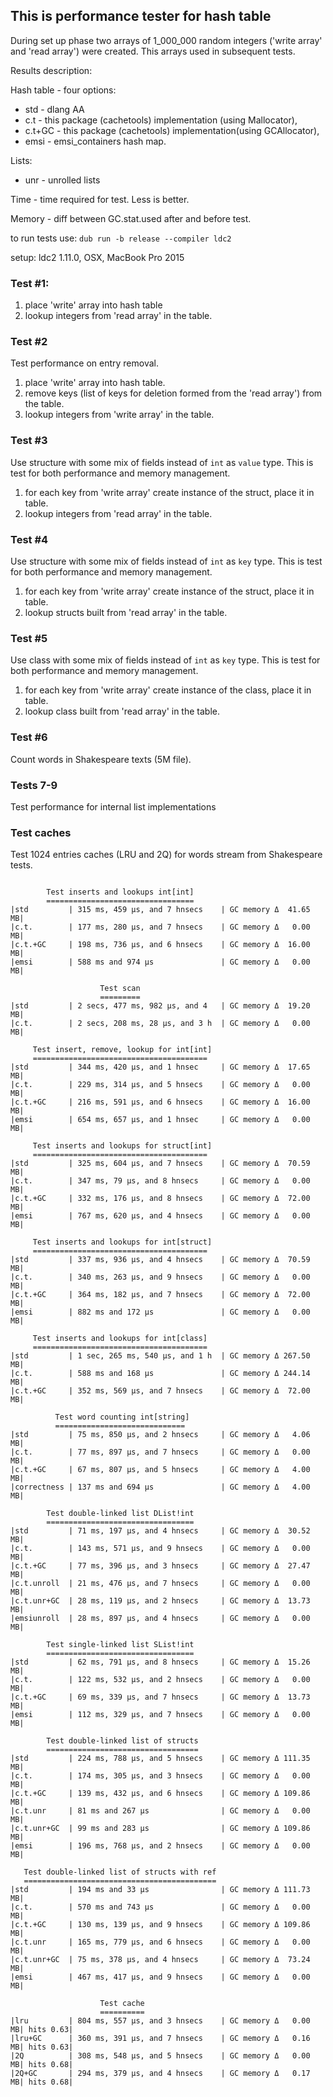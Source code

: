 ## This is performance tester for hash table ##

During set up phase two arrays of 1_000_000 random integers
('write array' and 'read array') were created. This arrays used in subsequent tests.

Results description:

Hash table - four options:
* std - dlang AA
* c.t - this package (cachetools) implementation (using Mallocator),
* c.t+GC - this package (cachetools) implementation(using GCAllocator),
* emsi - emsi_containers hash map.

Lists:
* unr - unrolled lists

Time - time required for test. Less is better.

Memory - diff between GC.stat.used after and before test.

to run tests use: `dub run -b release --compiler ldc2`

setup: ldc2 1.11.0, OSX, MacBook Pro 2015

### Test #1: ###

1. place 'write' array into hash table
1. lookup integers from 'read array' in the table.

### Test #2 ###

Test performance on entry removal.

1. place 'write' array into hash table.
1. remove keys (list of keys for deletion formed from the 'read array') from the table.
1. lookup integers from 'write array' in the table.


### Test #3 ###

Use structure with some mix of fields instead of `int` as `value` type.
This is test for both performance and memory management.

1. for each key from 'write array' create instance of the struct, place it in table.
1. lookup integers from 'read array' in the table.

### Test #4 ###

Use structure with some mix of fields instead of `int` as `key` type.
This is test for both performance and memory management.

1. for each key from 'write array' create instance of the struct, place it in table.
1. lookup structs built from 'read array' in the table.

### Test #5 ###

Use class with some mix of fields instead of `int` as `key` type.
This is test for both performance and memory management.

1. for each key from 'write array' create instance of the class, place it in table.
1. lookup class built from 'read array' in the table.

### Test #6 ###

Count words in Shakespeare texts (5M file).


### Tests 7-9 ###

Test performance for internal list implementations

### Test caches ###

Test 1024 entries caches (LRU and 2Q) for words stream from Shakespeare tests.


```

        Test inserts and lookups int[int]         
        =================================         
|std         | 315 ms, 459 μs, and 7 hnsecs    | GC memory Δ  41.65 MB|
|c.t.        | 177 ms, 280 μs, and 7 hnsecs    | GC memory Δ   0.00 MB|
|c.t.+GC     | 198 ms, 736 μs, and 6 hnsecs    | GC memory Δ  16.00 MB|
|emsi        | 588 ms and 974 μs               | GC memory Δ   0.00 MB|

                    Test scan                     
                    =========                     
|std         | 2 secs, 477 ms, 982 μs, and 4   | GC memory Δ  19.20 MB|
|c.t.        | 2 secs, 208 ms, 28 μs, and 3 h  | GC memory Δ   0.00 MB|

     Test insert, remove, lookup for int[int]     
     =======================================      
|std         | 344 ms, 420 μs, and 1 hnsec     | GC memory Δ  17.65 MB|
|c.t.        | 229 ms, 314 μs, and 5 hnsecs    | GC memory Δ   0.00 MB|
|c.t.+GC     | 216 ms, 591 μs, and 6 hnsecs    | GC memory Δ  16.00 MB|
|emsi        | 654 ms, 657 μs, and 1 hnsec     | GC memory Δ   0.00 MB|

     Test inserts and lookups for struct[int]     
     =======================================      
|std         | 325 ms, 604 μs, and 7 hnsecs    | GC memory Δ  70.59 MB|
|c.t.        | 347 ms, 79 μs, and 8 hnsecs     | GC memory Δ   0.00 MB|
|c.t.+GC     | 332 ms, 176 μs, and 8 hnsecs    | GC memory Δ  72.00 MB|
|emsi        | 767 ms, 620 μs, and 4 hnsecs    | GC memory Δ   0.00 MB|

     Test inserts and lookups for int[struct]     
     =======================================      
|std         | 337 ms, 936 μs, and 4 hnsecs    | GC memory Δ  70.59 MB|
|c.t.        | 340 ms, 263 μs, and 9 hnsecs    | GC memory Δ   0.00 MB|
|c.t.+GC     | 364 ms, 182 μs, and 7 hnsecs    | GC memory Δ  72.00 MB|
|emsi        | 882 ms and 172 μs               | GC memory Δ   0.00 MB|

     Test inserts and lookups for int[class]      
     =======================================      
|std         | 1 sec, 265 ms, 540 μs, and 1 h  | GC memory Δ 267.50 MB|
|c.t.        | 588 ms and 168 μs               | GC memory Δ 244.14 MB|
|c.t.+GC     | 352 ms, 569 μs, and 7 hnsecs    | GC memory Δ  72.00 MB|

          Test word counting int[string]          
          =============================           
|std         | 75 ms, 850 μs, and 2 hnsecs     | GC memory Δ   4.06 MB|
|c.t.        | 77 ms, 897 μs, and 7 hnsecs     | GC memory Δ   0.00 MB|
|c.t.+GC     | 67 ms, 807 μs, and 5 hnsecs     | GC memory Δ   4.00 MB|
|correctness | 137 ms and 694 μs               | GC memory Δ   4.00 MB|

        Test double-linked list DList!int         
        =================================         
|std         | 71 ms, 197 μs, and 4 hnsecs     | GC memory Δ  30.52 MB|
|c.t.        | 143 ms, 571 μs, and 9 hnsecs    | GC memory Δ   0.00 MB|
|c.t.+GC     | 77 ms, 396 μs, and 3 hnsecs     | GC memory Δ  27.47 MB|
|c.t.unroll  | 21 ms, 476 μs, and 7 hnsecs     | GC memory Δ   0.00 MB|
|c.t.unr+GC  | 28 ms, 119 μs, and 2 hnsecs     | GC memory Δ  13.73 MB|
|emsiunroll  | 28 ms, 897 μs, and 4 hnsecs     | GC memory Δ   0.00 MB|

        Test single-linked list SList!int         
        =================================         
|std         | 62 ms, 791 μs, and 8 hnsecs     | GC memory Δ  15.26 MB|
|c.t.        | 122 ms, 532 μs, and 2 hnsecs    | GC memory Δ   0.00 MB|
|c.t.+GC     | 69 ms, 339 μs, and 7 hnsecs     | GC memory Δ  13.73 MB|
|emsi        | 112 ms, 329 μs, and 7 hnsecs    | GC memory Δ   0.00 MB|

        Test double-linked list of structs        
        ==================================        
|std         | 224 ms, 788 μs, and 5 hnsecs    | GC memory Δ 111.35 MB|
|c.t.        | 174 ms, 305 μs, and 3 hnsecs    | GC memory Δ   0.00 MB|
|c.t.+GC     | 139 ms, 432 μs, and 6 hnsecs    | GC memory Δ 109.86 MB|
|c.t.unr     | 81 ms and 267 μs                | GC memory Δ   0.00 MB|
|c.t.unr+GC  | 99 ms and 283 μs                | GC memory Δ 109.86 MB|
|emsi        | 196 ms, 768 μs, and 2 hnsecs    | GC memory Δ   0.00 MB|

   Test double-linked list of structs with ref    
   ===========================================    
|std         | 194 ms and 33 μs                | GC memory Δ 111.73 MB|
|c.t.        | 570 ms and 743 μs               | GC memory Δ   0.00 MB|
|c.t.+GC     | 130 ms, 139 μs, and 9 hnsecs    | GC memory Δ 109.86 MB|
|c.t.unr     | 165 ms, 779 μs, and 6 hnsecs    | GC memory Δ   0.00 MB|
|c.t.unr+GC  | 75 ms, 378 μs, and 4 hnsecs     | GC memory Δ  73.24 MB|
|emsi        | 467 ms, 417 μs, and 9 hnsecs    | GC memory Δ   0.00 MB|

                    Test cache                    
                    ==========                    
|lru         | 804 ms, 557 μs, and 3 hnsecs    | GC memory Δ   0.00 MB| hits 0.63|
|lru+GC      | 360 ms, 391 μs, and 7 hnsecs    | GC memory Δ   0.16 MB| hits 0.63|
|2Q          | 308 ms, 548 μs, and 5 hnsecs    | GC memory Δ   0.00 MB| hits 0.68|
|2Q+GC       | 294 ms, 379 μs, and 4 hnsecs    | GC memory Δ   0.17 MB| hits 0.68|

```
